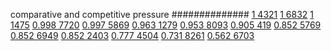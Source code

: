 


comparative and competitive pressure
##############
[1 4321](https://www.phylliida.dev/modelwelfare/qwenbailconversationsWithJournals/#ZjAsZjAuxgXJB8sJLjbLCy40zQ0kYyxjIcwRITI=)
[1 6832](https://www.phylliida.dev/modelwelfare/qwenbailconversationsWithJournals/#ZjAsZjAuxgXJB8sJzQsuN80NJGMsYyHMESExMQ==)
[1 1475](https://www.phylliida.dev/modelwelfare/qwenbailconversationsWithJournals/#ZjAsZjAuxgUuMscHyRDEBMsLLjHNDSRjLGMhzBEhMQ==)
[0.998 7720](https://www.phylliida.dev/modelwelfare/qwenbailconversationsWithJournals/#ZjAsZjAuxgUuNscHLjHJCckbxAsuM80NJGMsYyHMESEz)
[0.997 5869](https://www.phylliida.dev/modelwelfare/qwenbailconversationsWithJournals/#ZjAsZjAuMcUFLsYMLsoQLjEuM8sLLjLNDSRjLGMhzBEhMQ==)
[0.963 1279](https://www.phylliida.dev/modelwelfare/qwenbailconversationsWithJournals/#ZjAsZjAuxgXJB8sJLjPLC80YLjAkYyxjIcwRITA=)
[0.953 8093](https://www.phylliida.dev/modelwelfare/qwenbailconversationsWithJournals/#ZjAsZjAuMsUFLsYMLjDLCckbxAsuMc0NJGMsYyHMESEx)
[0.905 419](https://www.phylliida.dev/modelwelfare/qwenbailconversationsWithJournals/#ZjAsZjAuxgUuMscHyRAuyhvECy4zzQ0kYyxjIcwRITE=)
[0.852 5769](https://www.phylliida.dev/modelwelfare/qwenbailconversationsWithJournals/#ZjAsZjAuxgUuNMcHyRAuyhvECy4xOM4OJGMsYyHNEiEw)
[0.852 6949](https://www.phylliida.dev/modelwelfare/qwenbailconversationsWithJournals/#ZjAsZjAuxgXJBy4yyQkuMcsLLjXNDSRjLGMhzBEhMA==)
[0.852 2403](https://www.phylliida.dev/modelwelfare/qwenbailconversationsWithJournals/#ZjAsZjAuxgUuNscHLjHJCS4yywvNGC4xJGMsYyHMESEw)
[0.777 4504](https://www.phylliida.dev/modelwelfare/qwenbailconversationsWithJournals/#ZjAsZjAuxgXJBy4xyQkuNssLzRguMSRjLGMhzBEhNA==)
[0.731 8261](https://www.phylliida.dev/modelwelfare/qwenbailconversationsWithJournals/#ZjAsZjAuxgUuOccHyRAuMC4zywvNGC4wJGMsYyHMESE3)
[0.562 6703](https://www.phylliida.dev/modelwelfare/qwenbailconversationsWithJournals/#ZjAsZjAuxgUuNMcHyRAuMC4zywvPDSRjLGMhzBEhNA==)

